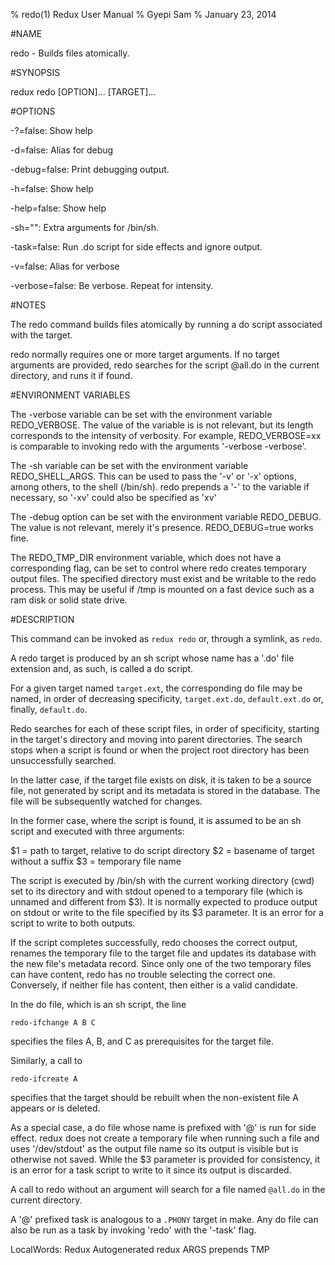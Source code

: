 % redo(1) Redux User Manual 
% Gyepi Sam
% January 23, 2014 

<!-- DO NOT EDIT -- Autogenerated file -->


#NAME

redo - Builds files atomically.

#SYNOPSIS

redux redo [OPTION]... [TARGET]...

#OPTIONS

  -?=false: Show help

  -d=false: Alias for debug

  -debug=false: Print debugging output.

  -h=false: Show help

  -help=false: Show help

  -sh="": Extra arguments for /bin/sh.

  -task=false: Run .do script for side effects and ignore output.

  -v=false: Alias for verbose

  -verbose=false: Be verbose. Repeat for intensity.



#NOTES


The redo command builds files atomically by running a do script associated with the target.

redo normally requires one or more target arguments.
If no target arguments are provided, redo searches for the script @all.do in
the current directory, and runs it if found.

#ENVIRONMENT VARIABLES

The -verbose variable can be set with the environment variable REDO_VERBOSE.
The value of the variable is is not relevant, but its length corresponds to the
intensity of verbosity. For example, REDO_VERBOSE=xx is comparable
to invoking redo with the arguments '-verbose -verbose'.

The -sh variable can be set with the environment variable REDO_SHELL_ARGS.
This can be used to pass the '-v' or '-x' options, among others,  to the shell (/bin/sh).
redo prepends a '-' to the variable if necessary, so '-xv' could also be specified as 'xv'

The -debug option can be set with the environment variable REDO_DEBUG.
The value is not relevant, merely it's presence. REDO_DEBUG=true works fine.

The REDO_TMP_DIR environment variable, which does not have a corresponding flag, can be set
to control where redo creates temporary output files. The specified directory must exist and be writable
to the redo process. This may be useful if /tmp is mounted on a fast device such as a ram disk
or solid state drive. 

#DESCRIPTION

This command can be invoked as `redux redo` or, through a symlink, as `redo`.

A redo target is produced by an sh script whose name has a '.do' file extension
and, as such, is called a do script.

For a given target named `target.ext`, the corresponding do file may be named,
in order of decreasing specificity, `target.ext.do`, `default.ext.do` or, finally, `default.do`.

Redo searches for each of these script files, in order of specificity, starting in the target's directory
and moving into parent directories. The search stops when a script is found or when the project
root directory has been unsuccessfully searched.

In the latter case, if the target file exists on disk, it is taken to be a source file,
not generated by script and its metadata is stored in the database.
The file will be subsequently watched for changes.

In the former case, where the script is found, it is assumed to be an sh script and executed with three arguments:

$1 = path to target, relative to do script directory 
$2 = basename of target without a suffix
$3 = temporary file name

The script is executed by /bin/sh with the current working directory (cwd) set to its directory
and with stdout opened to a temporary file (which is unnamed and different from $3).
It is normally expected to produce output on stdout or write to the file specified by its $3 parameter.
It is an error for a script to write to both outputs.

If the script completes successfully, redo chooses the correct output, renames the temporary file
to the target file and updates its database with the new file's metadata record.
Since only one of the two temporary files can have content, redo has no trouble selecting the correct one.
Conversely, if neither file has content, then either is a valid candidate.

In the do file, which is an sh script, the line 

    redo-ifchange A B C

specifies the files A, B, and C as prerequisites for the target file.

Similarly, a call to 

    redo-ifcreate A

specifies that the target should be rebuilt when the non-existent file A appears or is deleted.

As a special case, a do file whose name is prefixed with '@' is run for
side effect.  redux does not create a temporary file when running such
a file and uses '/dev/stdout' as the output file name so its
output is visible but is otherwise not saved.
While the $3 parameter is provided for consistency, it is an error for a task script
to write to it since its output is discarded.

A call to redo without an argument will search for a file named `@all.do`
in the current directory.

A '@' prefixed task is analogous to a `.PHONY` target in make.
Any do file can also be run as a task by invoking 'redo' with the '-task' flag.

LocalWords:  Redux Autogenerated redux ARGS prepends TMP

